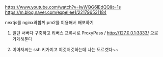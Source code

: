 https://www.youtube.com/watch?v=IwWQG6lEdQQ&t=1s
https://m.blog.naver.com/expellee1/221796531184

nextjs를 nginx와함께 pm2를 이용해서 배포하기

1. 일단 서버다 구축하고 리버스 프록시로  ProxyPass          /   http://127.0.0.1:3333/ 으로 가게해둔다

2. 이아저씨는 ssh 키가지고 이것저것하는데 나는 모르겟다~~
